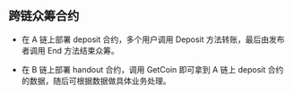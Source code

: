 ## 跨链众筹合约
* 在 A 链上部署 deposit 合约，多个用户调用 Deposit 方法转账，最后由发布者调用 End 方法结束众筹。

* 在 B 链上部署 handout 合约，调用 GetCoin 即可拿到 A 链上 deposit 合约的数据，随后可根据数据做具体业务处理。

